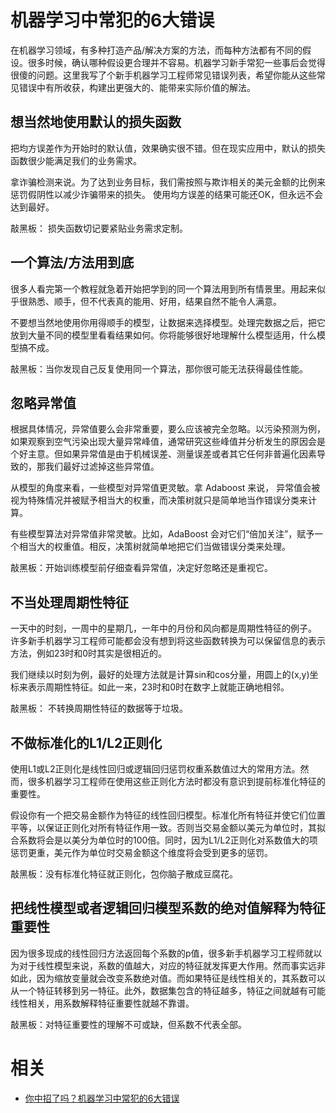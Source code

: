 
# 机器学习中常犯的6大错误

在机器学习领域，有多种打造产品/解决方案的方法，而每种方法都有不同的假设。很多时候，确认哪种假设更合理并不容易。机器学习新手常犯一些事后会觉得很傻的问题。这里我写了个新手机器学习工程师常见错误列表，希望你能从这些常见错误中有所收获，构建出更强大的、能带来实际价值的解法。

## 想当然地使用默认的损失函数

把均方误差作为开始时的默认值，效果确实很不错。但在现实应用中，默认的损失函数很少能满足我们的业务需求。

拿诈骗检测来说。为了达到业务目标，我们需按照与欺诈相关的美元金额的比例来惩罚假阴性以减少诈骗带来的损失。 使用均方误差的结果可能还OK，但永远不会达到最好。

敲黑板： 损失函数切记要紧贴业务需求定制。

## 一个算法/方法用到底

很多人看完第一个教程就急着开始把学到的同一个算法用到所有情景里。用起来似乎很熟悉、顺手，但不代表真的能用、好用，结果自然不能令人满意。

不要想当然地使用你用得顺手的模型，让数据来选择模型。处理完数据之后，把它放到大量不同的模型里看看结果如何。你将能够很好地理解什么模型适用，什么模型搞不成。

敲黑板：当你发现自己反复使用同一个算法，那你很可能无法获得最佳性能。

## 忽略异常值

根据具体情况，异常值要么会非常重要，要么应该被完全忽略。以污染预测为例，如果观察到空气污染出现大量异常峰值，通常研究这些峰值并分析发生的原因会是个好主意。但如果异常值是由于机械误差、测量误差或者其它任何非普遍化因素导致的，那我们最好过滤掉这些异常值。

从模型的角度来看，一些模型对异常值更灵敏。拿 Adaboost 来说， 异常值会被视为特殊情况并被赋予相当大的权重，而决策树就只是简单地当作错误分类来计算。

有些模型算法对异常值非常灵敏。比如，AdaBoost 会对它们“倍加关注”，赋予一个相当大的权重值。相反，决策树就简单地把它们当做错误分类来处理。

敲黑板：开始训练模型前仔细查看异常值，决定好忽略还是重视它。

## 不当处理周期性特征

一天中的时刻，一周中的星期几，一年中的月份和风向都是周期性特征的例子。 许多新手机器学习工程师可能都会没有想到将这些函数转换为可以保留信息的表示方法，例如23时和0时其实是很相近的。

我们继续以时刻为例，最好的处理方法就是计算sin和cos分量，用圆上的(x,y)坐标来表示周期性特征。如此一来，23时和0时在数字上就能正确地相邻。

敲黑板： 不转换周期性特征的数据等于垃圾。

## 不做标准化的L1/L2正则化

使用L1或L2正则化是线性回归或逻辑回归惩罚权重系数值过大的常用方法。然而，很多机器学习工程师在使用这些正则化方法时都没有意识到提前标准化特征的重要性。

假设你有一个把交易金额作为特征的线性回归模型。标准化所有特征并使它们位置平等，以保证正则化对所有特征作用一致。否则当交易金额以美元为单位时，其拟合系数将会是以美分为单位时的100倍。同时，因为L1/L2正则化对系数值大的项惩罚更重，美元作为单位时交易金额这个维度将会受到更多的惩罚。

敲黑板：没有标准化特征就正则化，包你脑子散成豆腐花。



## 把线性模型或者逻辑回归模型系数的绝对值解释为特征重要性

因为很多现成的线性回归方法返回每个系数的p值，很多新手机器学习工程师就以为对于线性模型来说，系数的值越大，对应的特征就发挥更大作用。然而事实远非如此，因为缩放变量就会改变系数绝对值。而如果特征是线性相关的，其系数可以从一个特征转移到另一特征。此外，数据集包含的特征越多，特征之间就越有可能线性相关，用系数解释特征重要性就越不靠谱。

敲黑板：对特征重要性的理解不可或缺，但系数不代表全部。



# 相关

- [你中招了吗？机器学习中常犯的6大错误](https://zhuanlan.zhihu.com/p/50917042?utm_source=ZHShareTargetIDMore&utm_medium=social&utm_oi=56829493116928)
